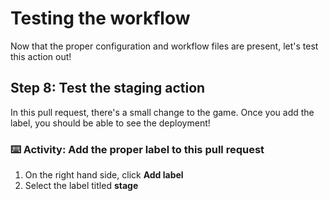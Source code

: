 # Testing the workflow

Now that the proper configuration and workflow files are present, let's test this action out!

## Step 8: Test the staging action

In this pull request, there's a small change to the game. Once you add the label, you should be able to see the deployment!

### :keyboard: Activity: Add the proper label to this pull request

1. On the right hand side, click **Add label**
2. Select the label titled **stage**
